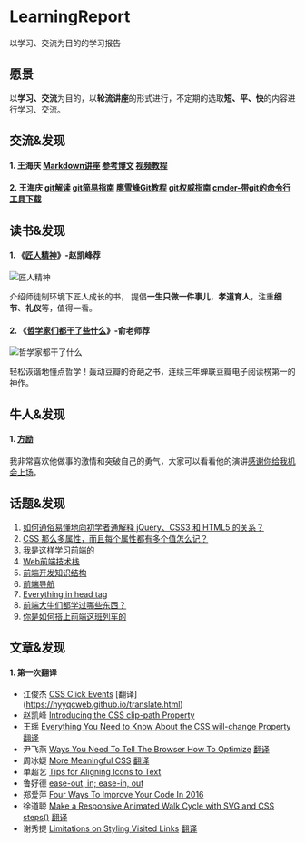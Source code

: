# LearningReport
以学习、交流为目的的学习报告

## 愿景

以**学习、交流**为目的，以**轮流讲座**的形式进行，不定期的选取**短、平、快**的内容进行学习、交流。

## 交流&发现
#### 1. 王海庆 [Markdown讲座](//github.com/HappyFedClub/LearningReport/blob/master/markdown.md)  [参考博文](//blog.csdn.net/whqet/article/details/44900145) [视频教程](//edu.csdn.net/course/detail/553)
#### 2. 王海庆 [git解读](//github.com/HappyFedClub/LearningReport/blob/master/git/git.md)  [git简易指南](http://www.bootcss.com/p/git-guide/) [廖雪峰Git教程](http://www.liaoxuefeng.com/wiki/0013739516305929606dd18361248578c67b8067c8c017b0003) [git权威指南]() [cmder-带git的命令行工具下载](cmder.zip)

## 读书&发现
#### 1. 《[匠人精神](https://book.douban.com/subject/26652812/)》-赵凯峰荐
  ![匠人精神](https://img1.doubanio.com/lpic/s28343659.jpg "匠人精神")
  
  介绍师徒制环境下匠人成长的书， 提倡**一生只做一件事儿**，**孝道育人**，注重**细节**、**礼仪**等，值得一看。
  
#### 2. 《[哲学家们都干了些什么](https://book.douban.com/subject/26390842/)》-俞老师荐
  ![哲学家都干了什么](https://img3.doubanio.com/lpic/s28073424.jpg "哲学家都干了什么")
  
  轻松诙谐地懂点哲学！轰动豆瓣的奇葩之书，连续三年蝉联豆瓣电子阅读榜第一的神作。

## 牛人&发现
#### 1. [方励](https://www.baidu.com/s?wd=方励)
我非常喜欢他做事的激情和突破自己的勇气，大家可以看看他的演讲[感谢你给我机会上场](http://www.iqiyi.com/v_19rroni9g4.html)。

## 话题&发现

1. [如何通俗易懂地向初学者通解释 jQuery、CSS3 和 HTML5 的关系？](https://www.zhihu.com/question/20408103)
2. [CSS 那么多属性，而且每个属性都有多个值怎么记？](https://www.zhihu.com/question/31317160)
3. [我是这样学习前端的](https://github.com/icepy/_posts/issues/39)
4. [Web前端技术栈](https://github.com/unruledboy/WebFrontEndStack/blob/master/README.zh-cn.md)
5. [前端开发知识结构](https://github.com/JacksonTian/fks)
6. [前端导航](http://www.daqianduan.com/nav)
7. [Everything in head tag](https://github.com/whqet/HEAD)
8. [前端大牛们都学过哪些东西？](https://www.zhihu.com/question/22146521)
9. [你是如何搭上前端这班列车的](http://www.w3cfuns.com/wht/view/id/15570090a894b5d324dfdcd55cf517e3.html)

## 文章&发现
#### 1. 第一次翻译

- 江俊杰 [CSS Click Events](http://tympanus.net/codrops/2012/12/17/css-click-events/) [翻译] (https://hyyqcweb.github.io/translate.html)
- 赵凯峰 [Introducing the CSS clip-path Property](https://www.sitepoint.com/introducing-css-clip-path-property/)
- 王瑶 [Everything You Need to Know About the CSS will-change Property](https://dev.opera.com/articles/css-will-change-property/) [翻译](https://blacklike.github.io/happylearn/fanyi.html)
- 尹飞燕 [Ways You Need To Tell The Browser How To Optimize](https://css-tricks.com/ways-need-tell-browser-optimize/)  [翻译](https://github.com/Ysidm/team.github.io/blob/master/fanyi-one.md)
- 周冰婕 [More Meaningful CSS](http://snook.ca/archives/html_and_css/more-meaningful-css) [翻译](https://zptczbj.github.io/weeks/fanyi.html)
- 单超艺 [Tips for Aligning Icons to Text](https://css-tricks.com/tips-aligning-icons-text/)
- 鲁好德 [ease-out, in; ease-in, out](https://css-tricks.com/ease-out-in-ease-in-out/)
- 郑爱萍 [Four Ways To Improve Your Code In 2016](http://thenewcode.com/349/Four-Ways-To-Improve-Your-Code-In-2016)
- 徐道聪 [Make a Responsive Animated Walk Cycle with SVG and CSS steps()](http://thenewcode.com/1082/Make-a-Responsive-Animated-Walk-Cycle-with-SVG-and-CSS-steps) [翻译](http://xuxiaoshang.github.io/fanyi/fanyi.html
)
- 谢秀提 [Limitations on Styling Visited Links](http://thenewcode.com/1043/Limitations-on-Styling-Visited-Links) [翻译](//github.com/xiexiuti/xiexiuti.github.io/blob/master/英语翻译’.doc)

